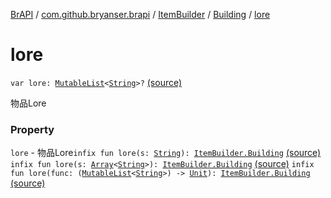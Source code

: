 [BrAPI](../../../index.md) / [com.github.bryanser.brapi](../../index.md) / [ItemBuilder](../index.md) / [Building](index.md) / [lore](./lore.md)

# lore

`var lore: `[`MutableList`](https://kotlinlang.org/api/latest/jvm/stdlib/kotlin.collections/-mutable-list/index.html)`<`[`String`](https://kotlinlang.org/api/latest/jvm/stdlib/kotlin/-string/index.html)`>?` [(source)](https://github.com/BryanSer/BrAPI/raw/ver-kotlin/src/main/kotlin/com/github/bryanser/brapi/ItemBuilder.kt#L62)

物品Lore

### Property

`lore` - 物品Lore`infix fun lore(s: `[`String`](https://kotlinlang.org/api/latest/jvm/stdlib/kotlin/-string/index.html)`): `[`ItemBuilder.Building`](index.md) [(source)](https://github.com/BryanSer/BrAPI/raw/ver-kotlin/src/main/kotlin/com/github/bryanser/brapi/ItemBuilder.kt#L103)
`infix fun lore(s: `[`Array`](https://kotlinlang.org/api/latest/jvm/stdlib/kotlin/-array/index.html)`<`[`String`](https://kotlinlang.org/api/latest/jvm/stdlib/kotlin/-string/index.html)`>): `[`ItemBuilder.Building`](index.md) [(source)](https://github.com/BryanSer/BrAPI/raw/ver-kotlin/src/main/kotlin/com/github/bryanser/brapi/ItemBuilder.kt#L111)
`infix fun lore(func: (`[`MutableList`](https://kotlinlang.org/api/latest/jvm/stdlib/kotlin.collections/-mutable-list/index.html)`<`[`String`](https://kotlinlang.org/api/latest/jvm/stdlib/kotlin/-string/index.html)`>) -> `[`Unit`](https://kotlinlang.org/api/latest/jvm/stdlib/kotlin/-unit/index.html)`): `[`ItemBuilder.Building`](index.md) [(source)](https://github.com/BryanSer/BrAPI/raw/ver-kotlin/src/main/kotlin/com/github/bryanser/brapi/ItemBuilder.kt#L119)
